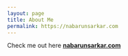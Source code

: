 ```yaml
---
layout: page
title: About Me
permalink: https://nabarunsarkar.com
---
```


Check me out here **[nabarunsarkar.com](https://nabarunsarkar.com)**
